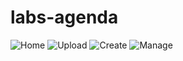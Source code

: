 # labs-agenda
![Home](https://github.com/tech-espm/labs-agenda/blob/master/prints/img1.jpg)
![Upload](https://github.com/tech-espm/labs-agenda/blob/master/prints/img2.jpg)
![Create](https://github.com/tech-espm/labs-agenda/blob/master/prints/img3.jpg)
![Manage](https://github.com/tech-espm/labs-agenda/blob/master/prints/img4.jpg)
